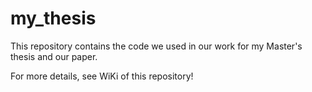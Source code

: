 # my_thesis
This repository contains the code we used in our work for my Master's thesis and our paper.

For more details, see WiKi of this repository!
